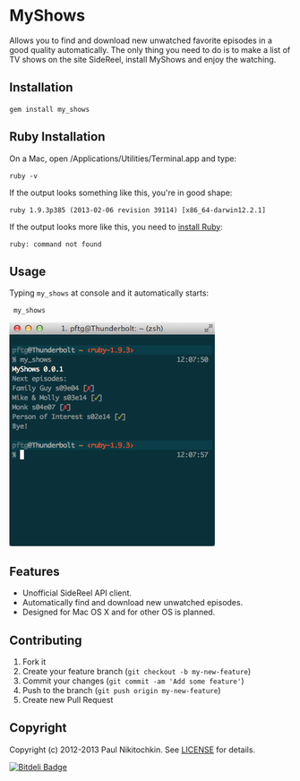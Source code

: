 # MyShows

Allows you to find and download new unwatched favorite episodes in a good quality automatically. 
The only thing you need to do is to make a list of TV shows on the site SideReel, install MyShows and enjoy the watching.

## Installation

    gem install my_shows

## Ruby Installation
On a Mac, open /Applications/Utilities/Terminal.app and type:

    ruby -v

If the output looks something like this, you're in good shape:

    ruby 1.9.3p385 (2013-02-06 revision 39114) [x86_64-darwin12.2.1]

If the output looks more like this, you need to [install Ruby](http://www.ruby-lang.org/en/downloads/):

    ruby: command not found

## Usage

Typing `my_shows` at console and it automatically starts:
     
     my_shows

![Screenshot](https://github.com/pftg/my_shows/raw/update_description/screenshots/screenshot.png)

## Features

* Unofficial SideReel API client.
* Automatically find and download new unwatched episodes.
* Designed for Mac OS X and for other OS is planned.

## Contributing

1. Fork it
2. Create your feature branch (`git checkout -b my-new-feature`)
3. Commit your changes (`git commit -am 'Add some feature'`)
4. Push to the branch (`git push origin my-new-feature`)
5. Create new Pull Request

## Copyright

Copyright (c) 2012-2013 Paul Nikitochkin. See [LICENSE][] for details.

[license]: LICENSE.md


[![Bitdeli Badge](https://d2weczhvl823v0.cloudfront.net/pftg/my_shows/trend.png)](https://bitdeli.com/free "Bitdeli Badge")

